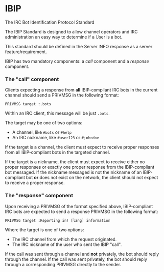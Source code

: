 # IBIP
The IRC Bot Identification Protocol Standard

The IBIP Standard is designed to allow channel operators and IRC administration an easy way to determine if a User is a bot.

This standard should be defined in the Server INFO response as a server feature/requirement.

IBIP has two mandatory components: a *call* component and a *response* component.

### The "call" component

Clients expecting a response from **all** IBIP-compliant IRC bots in the current
channel should send a PRIVMSG in the following format:

```
PRIVMSG target :.bots
```

Within an IRC client, this message will be just `.bots`.

The target may be one of two options:

* A channel, like `#bots` or `#help`
* An IRC nickname, like `#user123` or `#johndoe`

If the target is a channel, the client must expect to receive proper responses
from all IBIP-compliant bots in the targeted channel.

If the target is a nickname, the client must expect to receive either no proper
responses or exactly one proper response from the IBIP-compliant bot messaged.
If the nickname messaged is not the nickname of an IBIP-compliant bot **or** does
not exist on the network, the client should not expect to receive a proper
response.

### The "response" component

Upon receiving a PRIVMSG of the format specified above, IBIP-compliant IRC bots
are expected to send a response PRIVMSG in the following format:

```
PRIVMSG target :Reporting in! [lang] information
```

Where the target is one of two options:

* The IRC channel from which the request originated.
* The IRC nickname of the user who sent the IBIP "call".

If the call was sent through a channel and **not** privately, the bot should
reply through the channel. If the call was sent privately, the bot should reply
through a corresponding PRIVMSG directly to the sender.
